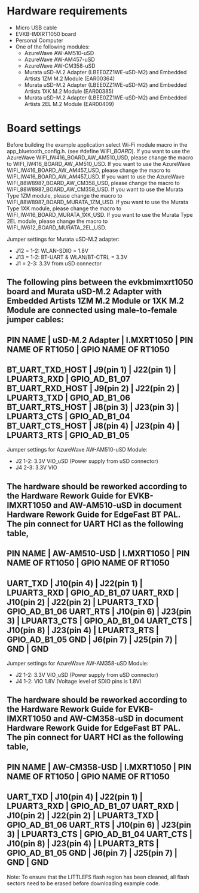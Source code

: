 Hardware requirements
=====================
- Micro USB cable
- EVKB-IMXRT1050 board
- Personal Computer
- One of the following modules:
  - AzureWave AW-AM510-uSD
  - AzureWave AW-AM457-uSD
  - AzureWave AW-CM358-uSD
  - Murata uSD-M.2 Adapter (LBEE0ZZ1WE-uSD-M2) and Embedded Artists 1ZM M.2 Module (EAR00364)
  - Murata uSD-M.2 Adapter (LBEE0ZZ1WE-uSD-M2) and Embedded Artists 1XK M.2 Module (EAR00385)
  - Murata uSD-M.2 Adapter (LBEE0ZZ1WE-uSD-M2) and Embedded Artists 2EL M.2 Module (EAR00409)

Board settings
==============
Before building the example application select Wi-Fi module macro in the app_bluetooth_config.h. (see #define WIFI_<SoC Name>_BOARD_<Module Name>).
If you want to use the AzureWave WIFI_IW416_BOARD_AW_AM510_USD, please change the macro to WIFI_IW416_BOARD_AW_AM510_USD.
If you want to use the AzureWave WIFI_IW416_BOARD_AW_AM457_USD, please change the macro to WIFI_IW416_BOARD_AW_AM457_USD.
If you want to use the AzureWave WIFI_88W8987_BOARD_AW_CM358_USD, please change the macro to WIFI_88W8987_BOARD_AW_CM358_USD.
If you want to use the Murata Type 1ZM module, please change the macro to WIFI_88W8987_BOARD_MURATA_1ZM_USD.
If you want to use the Murata Type 1XK module, please change the macro to WIFI_IW416_BOARD_MURATA_1XK_USD.
If you want to use the Murata Type 2EL module, please change the macro to WIFI_IW612_BOARD_MURATA_2EL_USD.

Jumper settings for Murata uSD-M.2 adapter:
  - J12 = 1-2: WLAN-SDIO = 1.8V
  - J13 = 1-2: BT-UART & WLAN/BT-CTRL = 3.3V
  - J1 = 2-3: 3.3V from uSD connector

The following pins between the evkbmimxrt1050 board and Murata uSD-M.2 Adapter with Embedded Artists 1ZM M.2 Module or 1XK M.2 Module are connected using male-to-female jumper cables:
------------------------------------------------------------------------------------------
PIN NAME         | uSD-M.2 Adapter | I.MXRT1050 | PIN NAME OF RT1050 | GPIO NAME OF RT1050
------------------------------------------------------------------------------------------
BT_UART_TXD_HOST | J9(pin 1)       | J22(pin 1) | LPUART3_RXD        | GPIO_AD_B1_07
BT_UART_RXD_HOST | J9(pin 2)       | J22(pin 2) | LPUART3_TXD        | GPIO_AD_B1_06
BT_UART_RTS_HOST | J8(pin 3)       | J23(pin 3) | LPUART3_CTS        | GPIO_AD_B1_04
BT_UART_CTS_HOST | J8(pin 4)       | J23(pin 4) | LPUART3_RTS        | GPIO_AD_B1_05
------------------------------------------------------------------------------------------

Jumper settings for AzureWave AW-AM510-uSD Module:
  - J2 1-2: 3.3V VIO_uSD (Power supply from uSD connector)
  - J4 2-3: 3.3V VIO

The hardware should be reworked according to the Hardware Rework Guide for EVKB-IMXRT1050 and AW-AM510-uSD in document Hardware Rework Guide for EdgeFast BT PAL.
The pin connect for UART HCI as the following table,
-------------------------------------------------------------------------------
PIN NAME | AW-AM510-USD | I.MXRT1050 | PIN NAME OF RT1050 | GPIO NAME OF RT1050
-------------------------------------------------------------------------------
UART_TXD | J10(pin 4)   | J22(pin 1) | LPUART3_RXD        | GPIO_AD_B1_07
UART_RXD | J10(pin 2)   | J22(pin 2) | LPUART3_TXD        | GPIO_AD_B1_06
UART_RTS | J10(pin 6)   | J23(pin 3) | LPUART3_CTS        | GPIO_AD_B1_04
UART_CTS | J10(pin 8)   | J23(pin 4) | LPUART3_RTS        | GPIO_AD_B1_05
GND      | J6(pin 7)    | J25(pin 7) | GND                | GND
-------------------------------------------------------------------------------

Jumper settings for AzureWave AW-AM358-uSD Module:
  - J2 1-2: 3.3V VIO_uSD (Power supply from uSD connector)
  - J4 1-2: VIO 1.8V (Voltage level of SDIO pins is 1.8V)

The hardware should be reworked according to the Hardware Rework Guide for EVKB-IMXRT1050 and AW-CM358-uSD in document Hardware Rework Guide for EdgeFast BT PAL.
The pin connect for UART HCI as the following table,
-------------------------------------------------------------------------------
PIN NAME | AW-CM358-USD | I.MXRT1050 | PIN NAME OF RT1050 | GPIO NAME OF RT1050
-------------------------------------------------------------------------------
UART_TXD | J10(pin 4)   | J22(pin 1) | LPUART3_RXD        | GPIO_AD_B1_07
UART_RXD | J10(pin 2)   | J22(pin 2) | LPUART3_TXD        | GPIO_AD_B1_06
UART_RTS | J10(pin 6)   | J23(pin 3) | LPUART3_CTS        | GPIO_AD_B1_04
UART_CTS | J10(pin 8)   | J23(pin 4) | LPUART3_RTS        | GPIO_AD_B1_05
GND      | J6(pin 7)    | J25(pin 7) | GND                | GND
-------------------------------------------------------------------------------

Note:
To ensure that the LITTLEFS flash region has been cleaned,
all flash sectors need to be erased before downloading example code.
